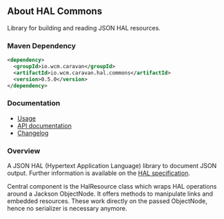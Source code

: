 ## About HAL Commons

Library for building and reading JSON HAL resources.


### Maven Dependency

```xml
<dependency>
  <groupId>io.wcm.caravan</groupId>
  <artifactId>io.wcm.caravan.hal.commons</artifactId>
  <version>0.5.0</version>
</dependency>
```

### Documentation

* [Usage][usage]
* [API documentation][apidocs]
* [Changelog][changelog]


[usage]: usage.html
[apidocs]: apidocs/
[changelog]: changes-report.html


### Overview

A JSON HAL (Hypertext Application Language) library to document JSON output. Further information is available on the [HAL specification](http://stateless.co/hal_specification.html).

Central component is the HalResource class which wraps HAL operations around a Jackson ObjectNode. It offers methods to manipulate links and embedded resources. These work directly on the passed ObjectNode, hence no serializer is necessary anymore.
